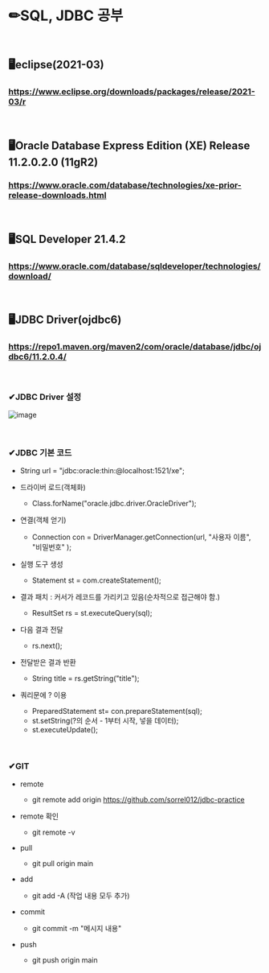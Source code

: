 # ✏SQL, JDBC 공부

<br/>

## 🖥eclipse(2021-03)
### https://www.eclipse.org/downloads/packages/release/2021-03/r 

<br/>

## 🖥Oracle Database Express Edition (XE) Release 11.2.0.2.0 (11gR2)
### https://www.oracle.com/database/technologies/xe-prior-release-downloads.html

<br/>

## 🖥SQL Developer 21.4.2
### https://www.oracle.com/database/sqldeveloper/technologies/download/

<br/>

## 🖥JDBC Driver(ojdbc6)
### https://repo1.maven.org/maven2/com/oracle/database/jdbc/ojdbc6/11.2.0.4/

<br/>

### ✔JDBC Driver 설정
![image](https://user-images.githubusercontent.com/115568532/221416577-8fdb7e0e-cfad-488b-a8e7-dec53431eee5.png)

<br/>

### ✔JDBC 기본 코드
- String url = "jdbc:oracle:thin:@localhost:1521/xe";

- 드라이버 로드(객체화)
  - Class.forName("oracle.jdbc.driver.OracleDriver");  
  
- 연결(객체 얻기)
  - Connection con = DriverManager.getConnection(url, "사용자 이름", "비밀번호" );
  
- 실행 도구 생성
  - Statement st = com.createStatement();
  
- 결과 패치 : 커서가 레코드를 가리키고 있음(순차적으로 접근해야 함.)
  - ResultSet rs = st.executeQuery(sql);
  
- 다음 결과 전달
  - rs.next();
  
- 전달받은 결과 반환
  - String title = rs.getString("title");
  
- 쿼리문에 ? 이용
  - PreparedStatement st= con.prepareStatement(sql);
  - st.setString(?의 순서 - 1부터 시작, 넣을 데이터);
  - st.executeUpdate();

<br/>

### ✔GIT
- remote
  - git remote add origin https://github.com/sorrel012/jdbc-practice

- remote 확인
  - git remote -v
  
- pull  
  - git pull origin main  
  
- add
  - git add -A (작업 내용 모두 추가)
  
- commit
  - git commit -m "메시지 내용"
  
- push
  - git push origin main
